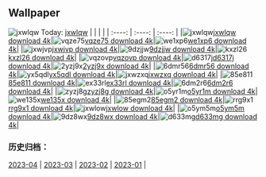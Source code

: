 ## Wallpaper
![jxwlqw](https://w.wallhaven.cc/full/jx/wallhaven-jxwlqw.png) Today: [jxwlqw](https://th.wallhaven.cc/small/jx/jxwlqw.jpg)
|      |      |      |
| :----: | :----: | :----: |
|![jxwlqw](https://th.wallhaven.cc/small/jx/jxwlqw.jpg)[jxwlqw download 4k](https://wallhaven.cc/w/jxwlqw)|![vqze75](https://th.wallhaven.cc/small/vq/vqze75.jpg)[vqze75 download 4k](https://wallhaven.cc/w/vqze75)|![we1xp6](https://th.wallhaven.cc/small/we/we1xp6.jpg)[we1xp6 download 4k](https://wallhaven.cc/w/we1xp6)|
|![jxwjvp](https://th.wallhaven.cc/small/jx/jxwjvp.jpg)[jxwjvp download 4k](https://wallhaven.cc/w/jxwjvp)|![9dzjjw](https://th.wallhaven.cc/small/9d/9dzjjw.jpg)[9dzjjw download 4k](https://wallhaven.cc/w/9dzjjw)|![kxzl26](https://th.wallhaven.cc/small/kx/kxzl26.jpg)[kxzl26 download 4k](https://wallhaven.cc/w/kxzl26)|
|![vqzovp](https://th.wallhaven.cc/small/vq/vqzovp.jpg)[vqzovp download 4k](https://wallhaven.cc/w/vqzovp)|![d6317j](https://th.wallhaven.cc/small/d6/d6317j.jpg)[d6317j download 4k](https://wallhaven.cc/w/d6317j)|![2yzj9x](https://th.wallhaven.cc/small/2y/2yzj9x.jpg)[2yzj9x download 4k](https://wallhaven.cc/w/2yzj9x)|
|![6dmr56](https://th.wallhaven.cc/small/6d/6dmr56.jpg)[6dmr56 download 4k](https://wallhaven.cc/w/6dmr56)|![yx5qdl](https://th.wallhaven.cc/small/yx/yx5qdl.jpg)[yx5qdl download 4k](https://wallhaven.cc/w/yx5qdl)|![jxwzxq](https://th.wallhaven.cc/small/jx/jxwzxq.jpg)[jxwzxq download 4k](https://wallhaven.cc/w/jxwzxq)|
|![85e811](https://th.wallhaven.cc/small/85/85e811.jpg)[85e811 download 4k](https://wallhaven.cc/w/85e811)|![ex33rl](https://th.wallhaven.cc/small/ex/ex33rl.jpg)[ex33rl download 4k](https://wallhaven.cc/w/ex33rl)|![6dm2r6](https://th.wallhaven.cc/small/6d/6dm2r6.jpg)[6dm2r6 download 4k](https://wallhaven.cc/w/6dm2r6)|
|![zyzj8g](https://th.wallhaven.cc/small/zy/zyzj8g.jpg)[zyzj8g download 4k](https://wallhaven.cc/w/zyzj8g)|![o5yr1m](https://th.wallhaven.cc/small/o5/o5yr1m.jpg)[o5yr1m download 4k](https://wallhaven.cc/w/o5yr1m)|![we135x](https://th.wallhaven.cc/small/we/we135x.jpg)[we135x download 4k](https://wallhaven.cc/w/we135x)|
|![85egm2](https://th.wallhaven.cc/small/85/85egm2.jpg)[85egm2 download 4k](https://wallhaven.cc/w/85egm2)|![rrg9x1](https://th.wallhaven.cc/small/rr/rrg9x1.jpg)[rrg9x1 download 4k](https://wallhaven.cc/w/rrg9x1)|![jxwlow](https://th.wallhaven.cc/small/jx/jxwlow.jpg)[jxwlow download 4k](https://wallhaven.cc/w/jxwlow)|
|![o5ym5m](https://th.wallhaven.cc/small/o5/o5ym5m.jpg)[o5ym5m download 4k](https://wallhaven.cc/w/o5ym5m)|![9dz8wx](https://th.wallhaven.cc/small/9d/9dz8wx.jpg)[9dz8wx download 4k](https://wallhaven.cc/w/9dz8wx)|![d633mg](https://th.wallhaven.cc/small/d6/d633mg.jpg)[d633mg download 4k](https://wallhaven.cc/w/d633mg)|

### 历史归档：
[2023-04](https://github.com/april-projects/april-wallpaper/tree/main/picture/2023-04/) | [2023-03](https://github.com/april-projects/april-wallpaper/tree/main/picture/2023-03/) | [2023-02](https://github.com/april-projects/april-wallpaper/tree/main/picture/2023-02/) | [2023-01](https://github.com/april-projects/april-wallpaper/tree/main/picture/2023-01/) | 